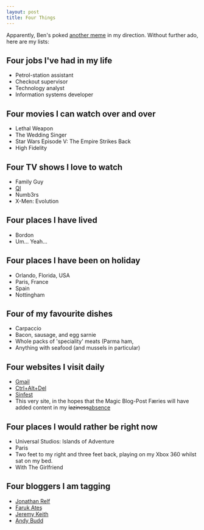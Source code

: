 ```yaml
---
layout: post
title: Four Things
---
```

Apparently, Ben's poked [another meme][Ben origin] in my direction.
Without further ado, here are my lists:

## Four jobs I've had in my life

* Petrol-station assistant
* Checkout supervisor
* Technology analyst
* Information systems developer

## Four movies I can watch over and over

* Lethal Weapon
* The Wedding Singer
* Star Wars Episode V: The Empire Strikes Back
* High Fidelity

## Four TV shows I love to watch

* Family Guy
* [QI][]
* Numb3rs
* X-Men: Evolution

## Four places I have lived

* Bordon
* Um... Yeah...

## Four places I have been on holiday

* Orlando, Florida, USA
* Paris, France
* Spain
* Nottingham

## Four of my favourite dishes

* Carpaccio
* Bacon, sausage, and egg sarnie
* Whole packs of 'speciality' meats (Parma ham,
* Anything with seafood (and mussels in particular)

## Four websites I visit daily

* [Gmail][]
* [Ctrl+Alt+Del][]
* [Sinfest][]
* This very site, in the hopes that the Magic Blog-Post Færies will
  have added content in my <del>laziness</del><ins>absence</ins>

## Four places I would rather be right now

* Universal Studios: Islands of Adventure
* Paris
* Two feet to my right and three feet back, playing on my Xbox 360
  whilst sat on my bed.
* With The Girlfriend

## Four bloggers I am tagging

* [Jonathan Relf][Jon]
* [Faruk Ateş][Faruk]
* [Jeremy Keith][Jeremy]
* [Andy Budd][Andy]

[Ben origin]: http://ben-ward.co.uk/journal/four-things/ "Ben Ward's Four Things"
[QI]: http://www.qi.com/tv/ "Quite Interesting TV show"
[Gmail]: http://mail.google.com/
[Ctrl+Alt+Del]: http://cad-comic.com/
[Sinfest]: http://sinfest.net/
[Jon]: http://mindthe.net/badger/
[Faruk]: http://kurafire.net/
[Jeremy]: http://adactio.com/journal/
[Andy]: http://andybudd.com/
